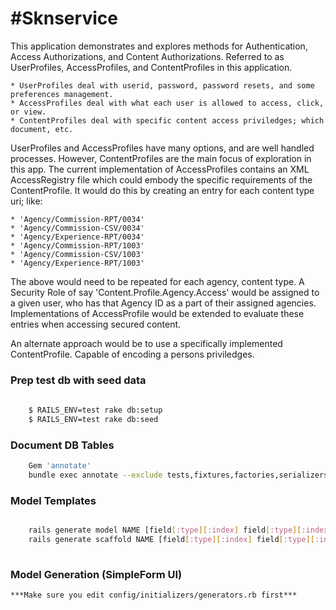 #Sknservice
====

This application demonstrates and explores methods for Authentication, Access Authorizations,
and Content Authorizations.  Referred to as UserProfiles, AccessProfiles, and ContentProfiles in
this application.

    * UserProfiles deal with userid, password, password resets, and some preferences management.
    * AccessProfiles deal with what each user is allowed to access, click, or view.
    * ContentProfiles deal with specific content access priviledges; which document, etc.
    
UserProfiles and AccessProfiles have many options, and are well handled processes.  However,
ContentProfiles are the main focus of exploration in this app.  The current implementation of
AccessProfiles contains an XML AccessRegistry file which could embody the specific requirements of
the ContentProfile.  It would do this by creating an entry for each content type uri; like:

    * 'Agency/Commission-RPT/0034'
    * 'Agency/Commission-CSV/0034'
    * 'Agency/Experience-RPT/0034'
    * 'Agency/Commission-RPT/1003'
    * 'Agency/Commission-CSV/1003'
    * 'Agency/Experience-RPT/1003'
    
The above would need to be repeated for each agency, content type. A Security Role of say
'Content.Profile.Agency.Access' would be assigned to a given user, who has that Agency ID as
a part of their assigned agencies.  Implementations of AccessProfile would be extended to 
evaluate these entries when accessing secured content.

An alternate approach would be to use a specifically implemented ContentProfile. Capable of encoding
a persons priviledges.


### Prep test db with seed data
```bash
    
    $ RAILS_ENV=test rake db:setup
    $ RAILS_ENV=test rake db:seed

```

### Document DB Tables
```bash
    Gem 'annotate'
    bundle exec annotate --exclude tests,fixtures,factories,serializers
```

### Model Templates
```bash

    rails generate model NAME [field[:type][:index] field[:type][:index]] [options]
    rails generate scaffold NAME [field[:type][:index] field[:type][:index]] [options]
    
```

### Model Generation (SimpleForm UI)
    ***Make sure you edit config/initializers/generators.rb first***


